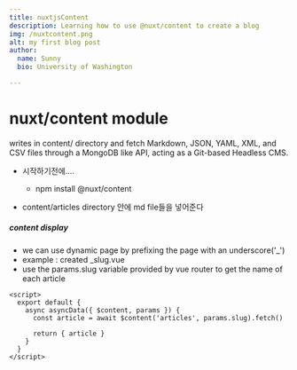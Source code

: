 ```yaml
---
title: nuxtjsContent
description: Learning how to use @nuxt/content to create a blog
img: /nuxtcontent.png
alt: my first blog post
author:
  name: Sunny
  bio: University of Washington

---
```


# nuxt/content module
writes in content/ directory and fetch Markdown, JSON, YAML, XML,
and CSV files through a MongoDB like API, acting as a Git-based Headless CMS.

- 시작하기전에....
  - npm install @nuxt/content
  
- content/articles directory 안에 md file들을 넣어준다

##### content display
- we can use dynamic page by prefixing the page with an underscore('_')
- example : created _slug.vue
- use the params.slug variable provided by vue router to get the name of each article
```
<script>
  export default {
    async asyncData({ $content, params }) {
      const article = await $content('articles', params.slug).fetch()

      return { article }
    }
  }
</script>
```
